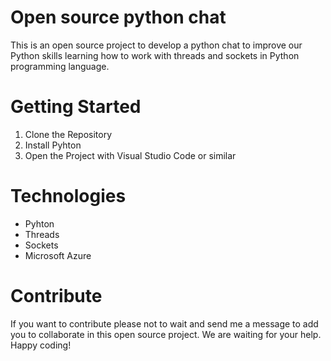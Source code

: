 # Open source python chat
This is an open source project to develop a python chat to improve our Python skills learning how to work with threads and sockets in Python programming language.

# Getting Started
1.  Clone the Repository
2.  Install Pyhton
3.  Open the Project with Visual Studio Code or similar

# Technologies
- Pyhton
- Threads
- Sockets
- Microsoft Azure

# Contribute
If you want to contribute please not to wait and send me a message to add you to collaborate in this open source project. We are waiting for your help. Happy coding! 
